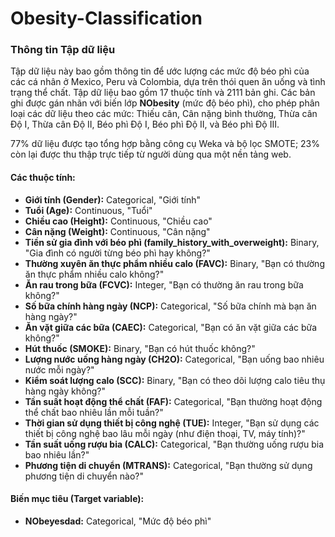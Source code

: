 # Obesity-Classification

### Thông tin Tập dữ liệu

Tập dữ liệu này bao gồm thông tin để ước lượng các mức độ béo phì của các cá nhân ở Mexico, Peru và Colombia, dựa trên thói quen ăn uống và tình trạng thể chất. Tập dữ liệu bao gồm 17 thuộc tính và 2111 bản ghi. Các bản ghi được gán nhãn với biến lớp **NObesity** (mức độ béo phì), cho phép phân loại các dữ liệu theo các mức: Thiếu cân, Cân nặng bình thường, Thừa cân Độ I, Thừa cân Độ II, Béo phì Độ I, Béo phì Độ II, và Béo phì Độ III.

77% dữ liệu được tạo tổng hợp bằng công cụ Weka và bộ lọc SMOTE; 23% còn lại được thu thập trực tiếp từ người dùng qua một nền tảng web.

#### Các thuộc tính:

- **Giới tính (Gender):** Categorical, "Giới tính"
- **Tuổi (Age):** Continuous, "Tuổi"
- **Chiều cao (Height):** Continuous, "Chiều cao"
- **Cân nặng (Weight):** Continuous, "Cân nặng"
- **Tiền sử gia đình với béo phì (family_history_with_overweight):** Binary, "Gia đình có người từng béo phì hay không?"
- **Thường xuyên ăn thực phẩm nhiều calo (FAVC):** Binary, "Bạn có thường ăn thực phẩm nhiều calo không?"
- **Ăn rau trong bữa (FCVC):** Integer, "Bạn có thường ăn rau trong bữa không?"
- **Số bữa chính hàng ngày (NCP):** Categorical, "Số bữa chính mà bạn ăn hàng ngày?"
- **Ăn vặt giữa các bữa (CAEC):** Categorical, "Bạn có ăn vặt giữa các bữa không?"
- **Hút thuốc (SMOKE):** Binary, "Bạn có hút thuốc không?"
- **Lượng nước uống hàng ngày (CH2O):** Categorical, "Bạn uống bao nhiêu nước mỗi ngày?"
- **Kiểm soát lượng calo (SCC):** Binary, "Bạn có theo dõi lượng calo tiêu thụ hàng ngày không?"
- **Tần suất hoạt động thể chất (FAF):** Categorical, "Bạn thường hoạt động thể chất bao nhiêu lần mỗi tuần?"
- **Thời gian sử dụng thiết bị công nghệ (TUE):** Integer, "Bạn sử dụng các thiết bị công nghệ bao lâu mỗi ngày (như điện thoại, TV, máy tính)?"
- **Tần suất uống rượu bia (CALC):** Categorical, "Bạn thường uống rượu bia bao nhiêu lần?"
- **Phương tiện di chuyển (MTRANS):** Categorical, "Bạn thường sử dụng phương tiện di chuyển nào?"

#### Biến mục tiêu (Target variable):
- **NObeyesdad:** Categorical, "Mức độ béo phì"

